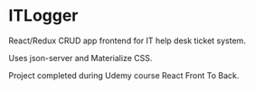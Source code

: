 # ITLogger

React/Redux CRUD app frontend for IT help desk ticket system.

Uses json-server and Materialize CSS.

Project completed during Udemy course React Front To Back.
